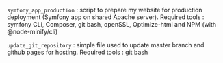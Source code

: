 ``symfony_app_production`` : script to prepare my website for production deployment (Symfony app on shared Apache server). Required tools : symfony CLi, Composer, git bash, openSSL, Optimize-html and NPM (with @node-minify/cli)

``update_git_repository`` : simple file used to update master branch and github pages for hosting. Required tools : git bash
